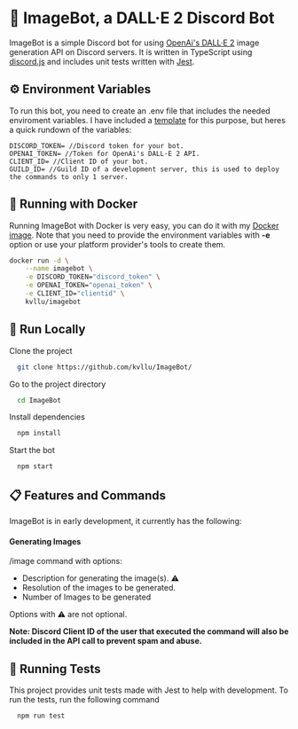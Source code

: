 
# 🧠 ImageBot, a DALL·E 2 Discord Bot

ImageBot is a simple Discord bot for using [OpenAi's DALL·E 2](https://openai.com/dall-e-2/) image generation API on Discord servers. It is written in TypeScript using [discord.js](https://discord.js.org/) and includes unit tests written with [Jest](https://jestjs.io/).




## ⚙️ Environment Variables

To run this bot, you need to create an .env file that includes the needed enviroment variables. I have included a [template](https://github.com/kvllu/ImageBot/blob/main/.env_template) for this purpose, but heres a quick rundown of the variables:

    DISCORD_TOKEN= //Discord token for your bot.
    OPENAI_TOKEN= //Token for OpenAi's DALL·E 2 API.
    CLIENT_ID= //Client ID of your bot.
    GUILD_ID= //Guild ID of a development server, this is used to deploy the commands to only 1 server.


## 🐬 Running with Docker

Running ImageBot with Docker is very easy, you can do it with my [Docker image](https://hub.docker.com/repository/docker/kvllu/imagebot/). Note that you need to provide the environment variables with **-e** option or use your platform provider's tools to create them.
```bash
docker run -d \
    --name imagebot \
    -e DISCORD_TOKEN="discord_token" \
    -e OPENAI_TOKEN="openai_token" \
    -e CLIENT_ID="clientid" \
	kvllu/imagebot
```
## 🚀 Run Locally

Clone the project

```bash
  git clone https://github.com/kvllu/ImageBot/
```

Go to the project directory

```bash
  cd ImageBot
```

Install dependencies

```bash
  npm install
```

Start the bot

```bash
  npm start
```


## 📋 Features and Commands

ImageBot is in early development, it currently has the following:

#### Generating Images
/image command with options:
- Description for generating the image(s). ⚠️
- Resolution of the images to be generated.
- Number of Images to be generated

Options with ⚠️ are not optional.

**Note: Discord Client ID of the user that executed the command will also be included in the API call to prevent spam and abuse.**
## 🧪 Running Tests

This project provides unit tests made with Jest to help with development. To run the tests, run the following command

```bash
  npm run test
```
